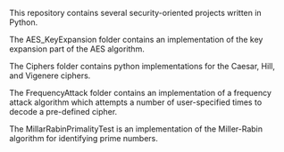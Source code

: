 This repository contains several security-oriented projects written in Python.

The AES_KeyExpansion folder contains an implementation of the key expansion part of the AES algorithm.

The Ciphers folder contains python implementations for the Caesar, Hill, and Vigenere ciphers.

The FrequencyAttack folder contains an implementation of a frequency attack algorithm which attempts a number of user-specified times to decode a pre-defined cipher.

The MillarRabinPrimalityTest is an implementation of the Miller-Rabin algorithm for identifying prime numbers.

